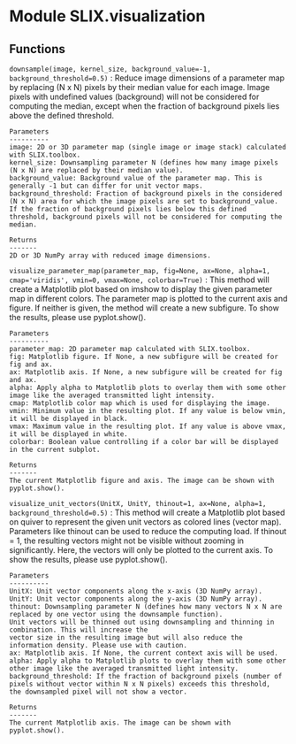 Module SLIX.visualization
=========================

Functions
---------

    
`downsample(image, kernel_size, background_value=-1, background_threshold=0.5)`
:   Reduce image dimensions of a parameter map by replacing (N x N) pixels by their median value for each image.
    Image pixels with undefined values (background) will not be considered for computing the median, 
    except when the fraction of background pixels lies above the defined threshold.
    
    Parameters
    ----------
    image: 2D or 3D parameter map (single image or image stack) calculated with SLIX.toolbox.
    kernel_size: Downsampling parameter N (defines how many image pixels (N x N) are replaced by their median value).
    background_value: Background value of the parameter map. This is generally -1 but can differ for unit vector maps.
    background_threshold: Fraction of background pixels in the considered (N x N) area for which the image pixels are set to background_value. 
    If the fraction of background pixels lies below this defined threshold, background pixels will not be considered for computing the median.
    
    Returns
    -------
    2D or 3D NumPy array with reduced image dimensions.

    
`visualize_parameter_map(parameter_map, fig=None, ax=None, alpha=1, cmap='viridis', vmin=0, vmax=None, colorbar=True)`
:   This method will create a Matplotlib plot based on imshow to display the given parameter map in different colors.
    The parameter map is plotted to the current axis and figure. If neither is given, the method will create a new
    subfigure. To show the results, please use pyplot.show().
    
    Parameters
    ----------
    parameter_map: 2D parameter map calculated with SLIX.toolbox.
    fig: Matplotlib figure. If None, a new subfigure will be created for fig and ax.
    ax: Matplotlib axis. If None, a new subfigure will be created for fig and ax.
    alpha: Apply alpha to Matplotlib plots to overlay them with some other image like the averaged transmitted light intensity.
    cmap: Matplotlib color map which is used for displaying the image.
    vmin: Minimum value in the resulting plot. If any value is below vmin, it will be displayed in black.
    vmax: Maximum value in the resulting plot. If any value is above vmax, it will be displayed in white.
    colorbar: Boolean value controlling if a color bar will be displayed in the current subplot.
    
    Returns
    -------
    The current Matplotlib figure and axis. The image can be shown with pyplot.show().

    
`visualize_unit_vectors(UnitX, UnitY, thinout=1, ax=None, alpha=1, background_threshold=0.5)`
:   This method will create a Matplotlib plot based on quiver to represent the given unit vectors as colored lines (vector map). 
    Parameters like thinout can be used to reduce the computing load. If thinout = 1, the resulting vectors might not be visible 
    without zooming in significantly. Here, the vectors will only be plotted to the current axis. To show the results, please use pyplot.show().
    
    Parameters
    ----------
    UnitX: Unit vector components along the x-axis (3D NumPy array).
    UnitY: Unit vector components along the y-axis (3D NumPy array).
    thinout: Downsampling parameter N (defines how many vectors N x N are replaced by one vector using the downsample function). 
    Unit vectors will be thinned out using downsampling and thinning in combination. This will increase the
    vector size in the resulting image but will also reduce the information density. Please use with caution.
    ax: Matplotlib axis. If None, the current context axis will be used.
    alpha: Apply alpha to Matplotlib plots to overlay them with some other other image like the averaged transmitted light intensity.
    background_threshold: If the fraction of background pixels (number of pixels without vector within N x N pixels) exceeds this threshold, 
    the downsampled pixel will not show a vector.
    
    Returns
    -------
    The current Matplotlib axis. The image can be shown with pyplot.show().
